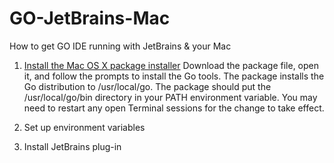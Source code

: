 # GO-JetBrains-Mac
How to get GO IDE running with JetBrains & your Mac

1. [Install the Mac OS X package installer](https://golang.org/dl/) Download the package file, open it, and follow the prompts to install the Go tools. The package installs the Go distribution to /usr/local/go. The package should put the /usr/local/go/bin directory in your PATH environment variable. You may need to restart any open Terminal sessions for the change to take effect.

2. Set up environment variables

3. Install JetBrains plug-in
